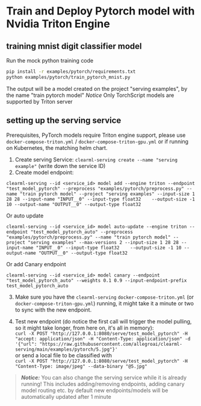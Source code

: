 # Train and Deploy Pytorch model with Nvidia Triton Engine

## training mnist digit classifier model

Run the mock python training code
```bash
pip install -r examples/pytorch/requirements.txt 
python examples/pytorch/train_pytorch_mnist.py
```

The output will be a model created on the project "serving examples", by the name "train pytorch model"
*Notice* Only TorchScript models are supported by Triton server

## setting up the serving service


Prerequisites, PyTorch models require Triton engine support, please use `docker-compose-triton.yml` / `docker-compose-triton-gpu.yml` or if running on Kubernetes, the matching helm chart.

1. Create serving Service: `clearml-serving create --name "serving example"` (write down the service ID)
2. Create model endpoint:

`clearml-serving --id <service_id> model add --engine triton --endpoint "test_model_pytorch" --preprocess "examples/pytorch/preprocess.py" --name "train pytorch model" --project "serving examples"
  --input-size 1 28 28 --input-name "INPUT__0" --input-type float32   
  --output-size -1 10 --output-name "OUTPUT__0" --output-type float32   
`

Or auto update 

`clearml-serving --id <service_id> model auto-update --engine triton --endpoint "test_model_pytorch_auto" --preprocess "examples/pytorch/preprocess.py" --name "train pytorch model" --project "serving examples" --max-versions 2
  --input-size 1 28 28 --input-name "INPUT__0" --input-type float32   
  --output-size -1 10 --output-name "OUTPUT__0" --output-type float32`
  
Or add Canary endpoint

`clearml-serving --id <service_id> model canary --endpoint "test_model_pytorch_auto" --weights 0.1 0.9 --input-endpoint-prefix test_model_pytorch_auto`
   
3. Make sure you have the `clearml-serving` `docker-compose-triton.yml` (or `docker-compose-triton-gpu.yml`) running, it might take it a minute or two to sync with the new endpoint.

4. Test new endpoint (do notice the first call will trigger the model pulling, so it might take longer, from here on, it's all in memory): \
  `curl -X POST "http://127.0.0.1:8080/serve/test_model_pytorch" -H "accept: application/json" -H "Content-Type: application/json" -d '{"url": "https://raw.githubusercontent.com/allegroai/clearml-serving/main/examples/pytorch/5.jpg"}'` \
  or send a local file to be classified with \
  `curl -X POST "http://127.0.0.1:8080/serve/test_model_pytorch" -H "Content-Type: image/jpeg" --data-binary "@5.jpg"`

> **_Notice:_**  You can also change the serving service while it is already running!
This includes adding/removing endpoints, adding canary model routing etc.
by default new endpoints/models will be automatically updated after 1 minute
